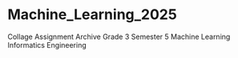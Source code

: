# Machine_Learning_2025
Collage Assignment Archive Grade 3 Semester 5  Machine Learning Informatics Engineering
